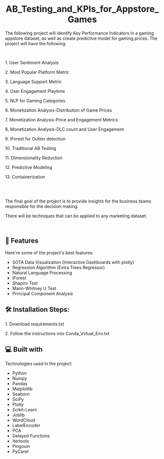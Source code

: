 <h1 align="center" id="title">AB_Testing_and_KPIs_for_Appstore_Games</h1>

<p id="description">The following project will identify Key Performance Indicators in a gaming appstore dataset, as well as create predictive model for gaming prices. The project will have the following:</p>
<br>
    
<p>1. User Sentiment Analysis</p>
<p>2. Most Popular Platform Metric</p>
<p>3. Language Support Metric</p>
<p>4. User Engagement Playtime</p>
<p>5. NLP for Gaming Categories</p>
<p>6. Monetization Analysis-Distribution of Game Prices</p>
<p>7. Monetization Analysis-Price and Engagement Metrics</p>
<p>8. Monetization Analysis-DLC count and User Engagement</p>
<p>9. IForest for Outlier detection</p>
<p>10. Traditional AB Testing</p>
<p>11. Dimensionality Reduction</p>
<p>12. Predictive Modeling</p>
<p>13. Containerization</p>

<br>
<br>
<p>The final goal of the project is to provide insights for the business teams responsible for the decision making.</p>
<p>There will be techniques that can be applied to any marketing dataset.</p> 

<br>
<h2>🧐 Features</h2>

Here're some of the project's best features:

*   SOTA Data Visualization (Interactive Dashboards with plotly)
*   Regression Algorithm (Extra Trees Regressor)
*   Natural Language Processing
*   IForest
*   Shapiro Test
*   Mann-Whitney U Test
*   Principal Component Analysis 

<h2>🛠️ Installation Steps:</h2>

<p>1. Download requirements.txt</p>

<p>2. Follow the instructions into Conda_Virtual_Env.txt</p>

  
  
<h2>💻 Built with</h2>

Technologies used in the project:

*   Python
*   Numpy
*   Pandas
*   Matplotlib
*   Seaborn
*   SciPy
*   Plotly
*   Scikit-Learn
*   Joblib
*   WordCloud
*   LabelEncoder
*   PCA
*   Delayed Functions
*   Itertools
*   Pingouin
*   PyCaret
